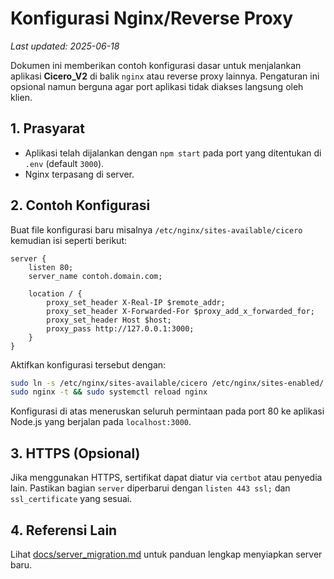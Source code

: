 # Konfigurasi Nginx/Reverse Proxy
*Last updated: 2025-06-18*

Dokumen ini memberikan contoh konfigurasi dasar untuk menjalankan aplikasi **Cicero_V2** di balik `nginx` atau reverse proxy lainnya. Pengaturan ini opsional namun berguna agar port aplikasi tidak diakses langsung oleh klien.

## 1. Prasyarat

- Aplikasi telah dijalankan dengan `npm start` pada port yang ditentukan di `.env` (default `3000`).
- Nginx terpasang di server.

## 2. Contoh Konfigurasi

Buat file konfigurasi baru misalnya `/etc/nginx/sites-available/cicero` kemudian isi seperti berikut:

```nginx
server {
    listen 80;
    server_name contoh.domain.com;

    location / {
        proxy_set_header X-Real-IP $remote_addr;
        proxy_set_header X-Forwarded-For $proxy_add_x_forwarded_for;
        proxy_set_header Host $host;
        proxy_pass http://127.0.0.1:3000;
    }
}
```

Aktifkan konfigurasi tersebut dengan:

```bash
sudo ln -s /etc/nginx/sites-available/cicero /etc/nginx/sites-enabled/
sudo nginx -t && sudo systemctl reload nginx
```

Konfigurasi di atas meneruskan seluruh permintaan pada port 80 ke aplikasi Node.js yang berjalan pada `localhost:3000`.

## 3. HTTPS (Opsional)

Jika menggunakan HTTPS, sertifikat dapat diatur via `certbot` atau penyedia lain. Pastikan bagian `server` diperbarui dengan `listen 443 ssl;` dan `ssl_certificate` yang sesuai.

## 4. Referensi Lain

Lihat [docs/server_migration.md](server_migration.md) untuk panduan lengkap menyiapkan server baru.
